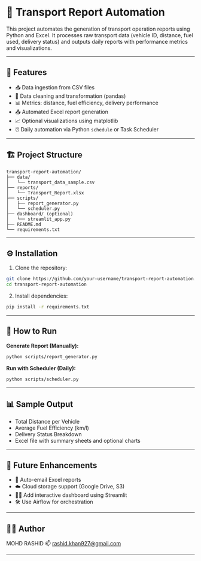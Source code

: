 # 🚚 Transport Report Automation

This project automates the generation of transport operation reports using Python and Excel. It processes raw transport data (vehicle ID, distance, fuel used, delivery status) and outputs daily reports with performance metrics and visualizations.

---

## 📌 Features

- 📥 Data ingestion from CSV files
- 🧹 Data cleaning and transformation (pandas)
- 📊 Metrics: distance, fuel efficiency, delivery performance
- 📤 Automated Excel report generation
- 📈 Optional visualizations using matplotlib
- ⏰ Daily automation via Python `schedule` or Task Scheduler

---

## 🏗️ Project Structure

```
transport-report-automation/
├── data/
│   └── transport_data_sample.csv
├── reports/
│   └── Transport_Report.xlsx
├── scripts/
│   ├── report_generator.py
│   └── scheduler.py
├── dashboard/ (optional)
│   └── streamlit_app.py
├── README.md
└── requirements.txt
```

---

## ⚙️ Installation

1. Clone the repository:
```bash
git clone https://github.com/your-username/transport-report-automation.git
cd transport-report-automation
```

2. Install dependencies:
```bash
pip install -r requirements.txt
```

---

## 🚀 How to Run

**Generate Report (Manually):**
```bash
python scripts/report_generator.py
```

**Run with Scheduler (Daily):**
```bash
python scripts/scheduler.py
```

---

## 📊 Sample Output

- Total Distance per Vehicle
- Average Fuel Efficiency (km/l)
- Delivery Status Breakdown
- Excel file with summary sheets and optional charts

---

## 🧠 Future Enhancements

- 📩 Auto-email Excel reports
- ☁️ Cloud storage support (Google Drive, S3)
- 🧑‍💻 Add interactive dashboard using Streamlit
- 🛠 Use Airflow for orchestration

---

## 🙋‍♂️ Author

  MOHD RASHID
📫 rashid.khan927@gmail.com


---


